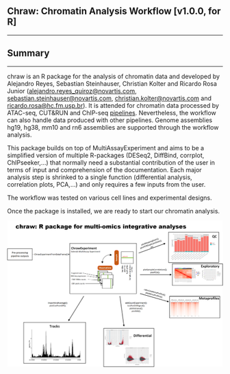
## Chraw: Chromatin Analysis Workflow [v1.0.0, for R] 
 
---

## Summary
---
chraw is an R package for the analysis of chromatin data and developed by Alejandro Reyes, Sebastian Steinhauser, Christian Kolter and Ricardo Rosa Junior (alejandro.reyes_quiroz@novartis.com, sebastian.steinhauser@novartis.com, christian.kolter@novartis.com and ricardo.rosa@hc.fm.usp.br). It is attended for chromatin data processed by ATAC-seq, CUT&RUN and ChIP-seq [pipelines](https://www.encodeproject.org/pipelines/). Nevertheless, the workflow can also handle data produced with other pipelines. Genome assemblies hg19, hg38, mm10 and rn6 assemblies are supported through the workflow analysis. 

This package builds on top of MultiAssayExperiment and aims to be a simplified version of multiple R-packages (DESeq2, DiffBind, corrplot, ChIPseeker,...) that normally need a substantial contribution of the user in terms of input and comprehension of the documentation. Each major analysis step is shrinked to a single function (differential analysis, correlation plots, PCA,...) and only requires a few inputs from the user. 

The workflow was tested on various cell lines and  experimental designs. 

Once the package is installed, we are ready to start our chromatin analysis.


![](chraw.png)
